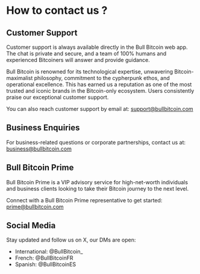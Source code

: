# How to contact us ?

## Customer Support

Customer support is always available directly in the Bull Bitcoin web app. The chat is private and secure, and a team of 100% humans and experienced Bitcoiners will answer and provide guidance.

Bull Bitcoin is renowned for its technological expertise, unwavering Bitcoin-maximalist philosophy, commitment to the cypherpunk ethos, and operational excellence. This has earned us a reputation as one of the most trusted and iconic brands in the Bitcoin-only ecosystem. Users consistently praise our exceptional customer support.

You can also reach customer support by email at: support@bullbitcoin.com

## Business Enquiries

For business-related questions or corporate partnerships, contact us at: business@bullbitcoin.com

## Bull Bitcoin Prime

Bull Bitcoin Prime is a VIP advisory service for high-net-worth individuals and business clients looking to take their Bitcoin journey to the next level.

Connect with a Bull Bitcoin Prime representative to get started: prime@bullbitcoin.com

## Social Media

Stay updated and follow us on X, our DMs are open:

- International: @BullBitcoin_
- French: @BullBitcoinFR
- Spanish: @BullBitcoinES
